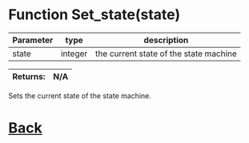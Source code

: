 # Function Set_state(state)

| Parameter   |  type   |              description                   |
|--           |       --|--                                          |
|   state      | integer  |     the current state of the state machine     |

| Returns:  | N/A |
|--         |                             --|

Sets the current state of the state machine.

# [Back](https://github.com/Ced30/GML-GUI-Library-GGL-Documentation/blob/main/API/Common_Methods.md)
